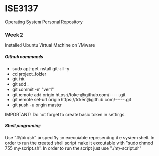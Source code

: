 <h1>ISE3137</h1>

Operating System Personal Repository

<h3>Week 2</h3>
<p>Installed Ubuntu Virtual Machine on VMware</p>

<h5>Github commands</h5>
<ul>
  <li>sudo apt-get install git-all -y</li>
  <li>cd project_folder</li>
  <li>git init</li>
  <li>git add .</li>
  <li>git commit -m "ver1"</li>
  <li>git remote add origin https://token@github.com/-----.git</li>
  <li>git remote set-url origin https://token@github.com/-----.git</li>
  <li>git push -u origin master</li>
</ul>

<p>IMPORTANT! Do not forget to create basic token in settings.</p>

<h5>Shell programing</h5>
<p>Use "#!/bin/sh" to specifiy an executable representing the system shell. In order to run the created shell script make it executable with "sudo chmod 755 my-script.sh". In order to run the script just use "./my-script.sh"</p>
